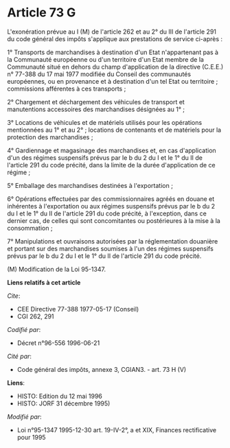 # Article 73 G

L'exonération prévue au I (M) de l'article 262 et au 2° du III de l'article 291 du code général des impôts s'applique aux
prestations de service ci-après :

1° Transports de marchandises à destination d'un Etat n'appartenant pas à la Communauté européenne ou d'un territoire d'un
Etat membre de la Communauté situé en dehors du champ d'application de la directive (C.E.E.) n° 77-388 du 17 mai 1977
modifiée du Conseil des communautés européennes, ou en provenance et à destination d'un tel Etat ou territoire ; commissions
afférentes à ces transports ;

2° Chargement et déchargement des véhicules de transport et manutentions accessoires des marchandises désignées au 1° ;

3° Locations de véhicules et de matériels utilisés pour les opérations mentionnées au 1° et au 2° ; locations de contenants
et de matériels pour la protection des marchandises ;

4° Gardiennage et magasinage des marchandises et, en cas d'application d'un des régimes suspensifs prévus par le b du 2 du I
et le 1° du II de l'article 291 du code précité, dans la limite de la durée d'application de ce régime ;

5° Emballage des marchandises destinées à l'exportation ;

6° Opérations effectuées par des commissionnaires agréés en douane et inhérentes à l'exportation ou aux régimes suspensifs
prévus par le b du 2 du I et le 1° du II de l'article 291 du code précité, à l'exception, dans ce dernier cas, de celles qui
sont concomitantes ou postérieures à la mise à la consommation ;

7° Manipulations et ouvraisons autorisées par la réglementation douanière et portant sur des marchandises soumises à l'un des
régimes suspensifs prévus par le b du 2 du I et le 1° du II de l'article 291 du code précité.

(M) Modification de la Loi 95-1347.

**Liens relatifs à cet article**

_Cite_:

  - CEE Directive 77-388 1977-05-17 (Conseil)
  - CGI 262, 291

_Codifié par_:

  - Décret n°96-556 1996-06-21

_Cité par_:

  - Code général des impôts, annexe 3, CGIAN3. - art. 73 H (V)

**Liens**:

  - HISTO: Edition du 12 mai 1996
  - HISTO: JORF 31 décembre 1995)

_Modifié par_:

  - Loi n°95-1347 1995-12-30 art. 19-IV-2°, a et XIX, Finances rectificative pour 1995
